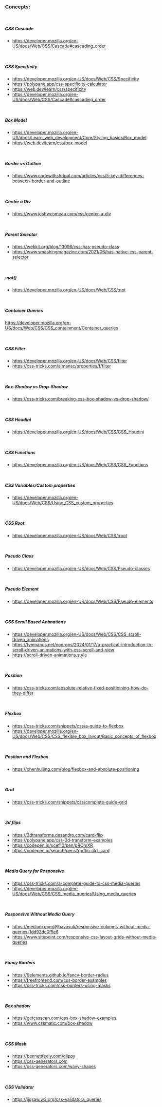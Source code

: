### Concepts:

<br>

##### CSS Cascade
- https://developer.mozilla.org/en-US/docs/Web/CSS/Cascade#cascading_order

<br>

##### CSS Specificity
- https://developer.mozilla.org/en-US/docs/Web/CSS/Specificity
- https://polypane.app/css-specificity-calculator
- https://web.dev/learn/css/specificity
- https://developer.mozilla.org/en-US/docs/Web/CSS/Cascade#cascading_order

<br>

##### Box Model
- https://developer.mozilla.org/en-US/docs/Learn_web_development/Core/Styling_basics/Box_model
- https://web.dev/learn/css/box-model

<br>

##### Border vs Outline
- https://www.codewithshripal.com/articles/css/5-key-differences-between-border-and-outline

<br>

##### Center a Div
- https://www.joshwcomeau.com/css/center-a-div

<br>

##### Parent Selector
- https://webkit.org/blog/13096/css-has-pseudo-class
- https://www.smashingmagazine.com/2021/06/has-native-css-parent-selector

<br>

##### :not()
- https://developer.mozilla.org/en-US/docs/Web/CSS/:not

<br>

##### Container Queries
https://developer.mozilla.org/en-US/docs/Web/CSS/CSS_containment/Container_queries

<br>

##### CSS Filter
- https://developer.mozilla.org/en-US/docs/Web/CSS/filter
- https://css-tricks.com/almanac/properties/f/filter

<br>

##### Box-Shadow vs Drop-Shadow
- https://css-tricks.com/breaking-css-box-shadow-vs-drop-shadow/

<br>

##### CSS Houdini
- https://developer.mozilla.org/en-US/docs/Web/CSS/CSS_Houdini

<br>

##### CSS Functions
- https://developer.mozilla.org/en-US/docs/Web/CSS/CSS_Functions

<br>

##### CSS Variables/Custom properties
- https://developer.mozilla.org/en-US/docs/Web/CSS/Using_CSS_custom_properties

<br>

##### CSS Root
- https://developer.mozilla.org/en-US/docs/Web/CSS/:root

<br>

##### Pseudo Class
- https://developer.mozilla.org/en-US/docs/Web/CSS/Pseudo-classes

<br>

##### Pseudo Element
- https://developer.mozilla.org/en-US/docs/Web/CSS/Pseudo-elements

<br>

##### CSS Scroll Based Animations
- https://developer.mozilla.org/en-US/docs/Web/CSS/CSS_scroll-driven_animations
- https://tympanus.net/codrops/2024/01/17/a-practical-introduction-to-scroll-driven-animations-with-css-scroll-and-view
- https://scroll-driven-animations.style

<br>

##### Position
- https://css-tricks.com/absolute-relative-fixed-positioining-how-do-they-differ

<br>

##### Flexbox
- https://css-tricks.com/snippets/css/a-guide-to-flexbox
- https://developer.mozilla.org/en-US/docs/Web/CSS/CSS_flexible_box_layout/Basic_concepts_of_flexbox

<br>

##### Position and Flexbox
- https://chenhuijing.com/blog/flexbox-and-absolute-positioning

<br>

##### Grid
- https://css-tricks.com/snippets/css/complete-guide-grid

<br>

##### 3d flips
- https://3dtransforms.desandro.com/card-flip
- https://polypane.app/css-3d-transform-examples
- https://codepen.io/ucef10/pen/pROmXR
- https://codepen.io/search/pens?q=flip+3d+card

<br>

##### Media Query for Responsive
- https://css-tricks.com/a-complete-guide-to-css-media-queries
- https://developer.mozilla.org/en-US/docs/Web/CSS/CSS_media_queries/Using_media_queries

<br>

##### Rssponsive Without Media Query
- https://medium.com/@hayavuk/responsive-columns-without-media-queries-1dd92dc0f5e6
- https://www.sitepoint.com/responsive-css-layout-grids-without-media-queries

<br>

##### Fancy Borders
- https://9elements.github.io/fancy-border-radius
- https://freefrontend.com/css-border-examples
- https://css-tricks.com/css-borders-using-masks

<br>

##### Box shadow
- https://getcssscan.com/css-box-shadow-examples
- https://www.cssmatic.com/box-shadow

<br>

##### CSS Mask
- https://bennettfeely.com/clippy
- https://css-generators.com
- https://css-generators.com/wavy-shapes

<br>

##### CSS Validator
- https://jigsaw.w3.org/css-validatora_queries

